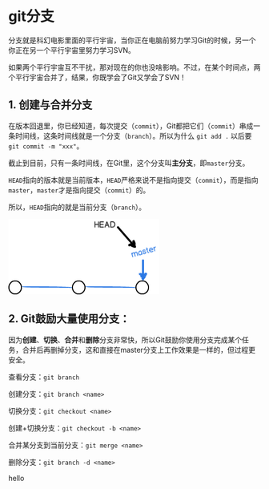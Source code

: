 # git分支

分支就是科幻电影里面的平行宇宙，当你正在电脑前努力学习Git的时候，另一个你正在另一个平行宇宙里努力学习SVN。

如果两个平行宇宙互不干扰，那对现在的你也没啥影响。不过，在某个时间点，两个平行宇宙合并了，结果，你既学会了Git又学会了SVN！

## 1. 创建与合并分支

在版本回退里，你已经知道，每次提交（`commit`），Git都把它们（`commit`）串成一条时间线，这条时间线就是一个分支（`branch`）。所以为什么 `git add .` 以后要`git commit -m "xxx"`。

截止到目前，只有一条时间线，在Git里，这个分支叫**主分支**，即`master`分支。

`HEAD`指向的版本就是当前版本，`HEAD`严格来说不是指向提交（`commit`），而是指向`master`，`master`才是指向提交（`commit`）的。

所以，`HEAD`指向的就是当前分支（`branch`）。

![主分支](images/branch01.png)






## 2. Git鼓励大量使用分支：

因为**创建**、**切换**、**合并**和**删除**分支非常快，所以Git鼓励你使用分支完成某个任务，合并后再删掉分支，这和直接在master分支上工作效果是一样的，但过程更安全。

查看分支：`git branch`

创建分支：`git branch <name>`

切换分支：`git checkout <name>`

创建+切换分支：`git checkout -b <name>`

合并某分支到当前分支：`git merge <name>`

删除分支：`git branch -d <name>`

hello